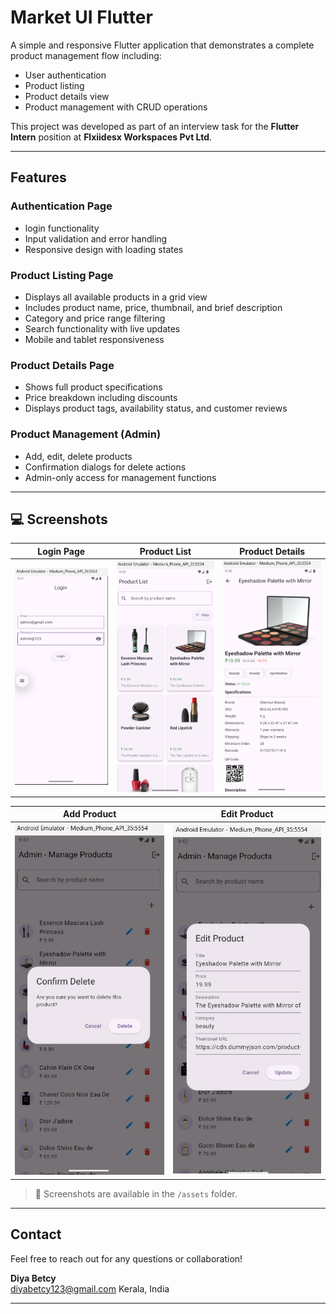 # Market UI Flutter

A simple and responsive Flutter application that demonstrates a complete product management flow including:

-  User authentication
-  Product listing
-  Product details view
-  Product management with CRUD operations

This project was developed as part of an interview task for the **Flutter Intern** position at **Flxiidesx Workspaces Pvt Ltd**.

---

## Features

### Authentication Page
- login functionality
- Input validation and error handling
- Responsive design with loading states

### Product Listing Page
- Displays all available products in a grid view
- Includes product name, price, thumbnail, and brief description
- Category and price range filtering
- Search functionality with live updates
- Mobile and tablet responsiveness

### Product Details Page
- Shows full product specifications
- Price breakdown including discounts
- Displays product tags, availability status, and customer reviews

### Product Management (Admin)
- Add, edit, delete products
- Confirmation dialogs for delete actions
- Admin-only access for management functions

---

## 💻 Screenshots

| Login Page | Product List | Product Details |
|------------|--------------|-----------------|
| ![Login](assets/login.png) | ![List](assets/productList.png) | ![Details](assets/productDetailsPage.png) |

| Add Product | Edit Product |
|-------------|--------------|
| ![Add](assets/deleteConfirm.png) | ![Edit](assets/editProduct.png) |

> 📂 Screenshots are available in the `/assets` folder.

---

## Contact

Feel free to reach out for any questions or collaboration!

**Diya Betcy**  
diyabetcy123@gmail.com 
Kerala, India

---

